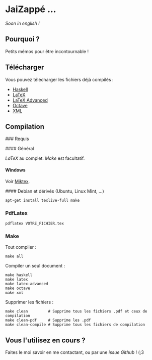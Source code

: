 # JaiZappé ...

*Soon in english !*

## Pourquoi ?

Petits mémos pour être incontournable !

## Télécharger

Vous pouvez télécharger les fichiers déjà compilés :

 - [Haskell](https://github.com/Servuc/jaizappe/raw/master/haskell.pdf)
 - [LaTeX](https://github.com/Servuc/jaizappe/raw/master/latex.pdf)
 - [LaTeX Advanced](https://github.com/Servuc/jaizappe/raw/master/latex-advanced.pdf)
 - [Octave](https://github.com/Servuc/jaizappe/raw/master/octave.pdf)
 - [XML](https://github.com/Servuc/jaizappe/raw/master/xml.pdf)

## Compilation

### Requis

#### Général

*LaTeX* au complet. *Make* est facultatif.

#### Windows

Voir [Miktex](http://miktex.org/).

#### Debian et dérivés (Ubuntu, Linux Mint, ...)

    apt-get install texlive-full make

### PdfLatex

    pdflatex VOTRE_FICHIER.tex

### Make

Tout compiler :

    make all

Compiler un seul document :

    make haskell
    make latex
    make latex-advanced
    make octave
    make xml

Supprimer les fichiers :

    make clean         # Supprime tous les fichiers .pdf et ceux de compilation
    make clean-pdf     # Supprime les .pdf
    make clean-compile # Supprime tous les fichiers de compilation

## Vous l'utilisez en cours ?

Faites le moi savoir en me contactant, ou par une *issue Github* ! (;3